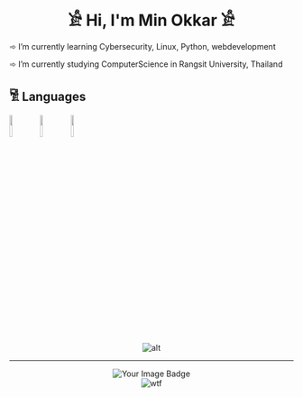<link rel="stylesheet" type='text/css' href="https://cdn.jsdelivr.net/gh/devicons/devicon@latest/devicon.min.css" />

<h1 align="center">𓀀 Hi, I'm Min Okkar 𓀀</h1>
 <p>➾ I’m currently learning Cybersecurity, Linux, Python, webdevelopment</p>
 <p>➾ I’m currently studying ComputerScience in Rangsit University, Thailand</p>

 <h2>𓀅 Languages</h2>
 <div  display="flex">
<img lign="center" width="10%" src="https://cdn.jsdelivr.net/gh/devicons/devicon@latest/icons/python/python-original.svg" />
<img  lign="center" width="10%" src="https://cdn.jsdelivr.net/gh/devicons/devicon@latest/icons/javascript/javascript-plain.svg" />
<img lign="center" width="10%" src="https://cdn.jsdelivr.net/gh/devicons/devicon@latest/icons/bash/bash-original.svg" />
</div>

<p align="center">
   <i class="devicon-python-plain"></i>
    <img src="https://github-readme-stats.vercel.app/api/top-langs/?username=MinOkkar&theme=dark&hide_langs_below=1" alt="alt">
</p>
<hr>
<p align="center">
    <img src="https://tryhackme-badges.s3.amazonaws.com/Okami101.png" alt="Your Image Badge" />
    <br>
    <img src="https://github.com/user-attachments/assets/f22a5891-5141-41f6-8178-3828e4e1b76a" alt='wtf'>
</p>

